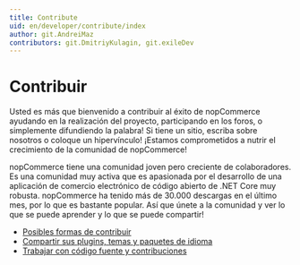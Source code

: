 ```yaml
---
title: Contribute
uid: en/developer/contribute/index
author: git.AndreiMaz
contributors: git.DmitriyKulagin, git.exileDev
---
```


# Contribuir

Usted es más que bienvenido a contribuir al éxito de nopCommerce ayudando en la realización del proyecto, participando en los foros, o simplemente difundiendo la palabra! Si tiene un sitio, escriba sobre nosotros o coloque un hipervínculo! ¡Estamos comprometidos a nutrir el crecimiento de la comunidad de nopCommerce!

nopCommerce tiene una comunidad joven pero creciente de colaboradores. Es una comunidad muy activa que es apasionada por el desarrollo de una aplicación de comercio electrónico de código abierto de .NET Core muy robusta. nopCommerce ha tenido más de 30.000 descargas en el último mes, por lo que es bastante popular. Así que únete a la comunidad y ver lo que se puede aprender y lo que se puede compartir!

* [Posibles formas de contribuir](xref:en/developer/contribute/possible-ways)  
* [Compartir sus plugins, temas y paquetes de idioma](xref:en/developer/contribute/sharing)
* [Trabajar con código fuente y contribuciones](xref:en/developer/contribute/source-code)


